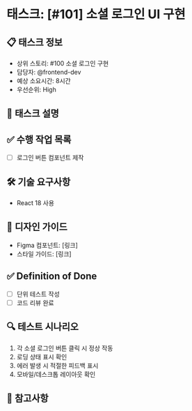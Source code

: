 # 태스크: [#101] 소셜 로그인 UI 구현

## 📋 태스크 정보
- 상위 스토리: #100 소셜 로그인 구현
- 담당자: @frontend-dev
- 예상 소요시간: 8시간
- 우선순위: High

## 📝 태스크 설명

## ✅ 수행 작업 목록
- [ ] 로그인 버튼 컴포넌트 제작

## 🛠 기술 요구사항
- React 18 사용

## 🎨 디자인 가이드
- Figma 컴포넌트: [링크]
- 스타일 가이드: [링크]

## ✅ Definition of Done
- [ ] 단위 테스트 작성
- [ ] 코드 리뷰 완료

## 🔍 테스트 시나리오
1. 각 소셜 로그인 버튼 클릭 시 정상 작동
2. 로딩 상태 표시 확인
3. 에러 발생 시 적절한 피드백 표시
4. 모바일/데스크톱 레이아웃 확인

## 📌 참고사항
